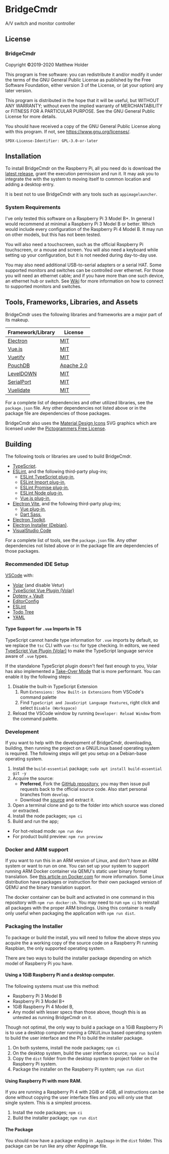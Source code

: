 # BridgeCmdr

A/V switch and monitor controller

## License

### BridgeCmdr

Copyright ©2019-2020 Matthew Holder

This program is free software: you can redistribute it and/or modify it under the terms of the GNU General Public
License as published by the Free Software Foundation, either version 3 of the License, or (at your option) any later
version.

This program is distributed in the hope that it will be useful, but WITHOUT ANY WARRANTY; without even the implied
warranty of MERCHANTABILITY or FITNESS FOR A PARTICULAR PURPOSE.  See the GNU General Public License for more details.

You should have received a copy of the GNU General Public License along with this program.  If not, see
<https://www.gnu.org/licenses/>.

`SPDX-License-Identifier: GPL-3.0-or-later`

## Installation

To install BridgeCmdr on the Raspberry Pi, all you need do is download the
[latest release](https://github.com/6XGate/bridgecmdr/releases), grant
the execution permission and run it. It may ask you to integrate the
with the system to moving itself to common location and adding a
desktop entry.

It is best not to use BridgeCmdr with any tools such as `appimagelauncher`.

### System Requirements

I've only tested this software on a Raspberry Pi 3 Model B+. In general I would recommend at minimal a Raspberry Pi 3
Model B or better. Which would include every configuration of the Raspberry Pi 4 Model B. It may run on other models,
but this has not been tested.

You will also need a touchscreen, such as the official Raspberry Pi touchscreen, or a mouse and screen. You will also
need a keyboard while setting up your configuration, but it is not needed during day-to-day use.

You may also need additional USB-to-serial adapters or a serial HAT. Some supported monitors and switches can be
controlled over ethernet. For those you will need an ethernet cable; and if you have more than one such device, an
ethernet hub or switch. See [Wiki](https://github.com/6XGate/bridgecmdr/wiki) for more information on how to connect to
supported monitors and switches.

## Tools, Frameworks, Libraries, and Assets

BridgeCmdr uses the following libraries and frameworks are a major part of its makeup.

| Framework/Library                                                        | License                                                                       |
|--------------------------------------------------------------------------|-------------------------------------------------------------------------------|
| [Electron](https://electronjs.org/)                                      | [MIT](https://github.com/electron/electron/blob/master/LICENSE)               |
| [Vue.js](https://vuejs.org/)                                             | [MIT](https://github.com/vuejs/vue/blob/master/LICENSE)                       |
| [Vuetify](https://vuetifyjs.com/)                                        | [MIT](https://github.com/vuetifyjs/vuetify/blob/master/LICENSE.md)            |
| [PouchDB](https://pouchdb.com/)                                          | [Apache 2.0](https://github.com/pouchdb/pouchdb/blob/master/LICENSE)          |
| [LevelDOWN](https://github.com/Level/leveldown)                          | [MIT](https://github.com/Level/leveldown/blob/master/LICENSE)                 |
| [SerialPort](https://serialport.io/)                                     | [MIT](https://github.com/serialport/node-serialport/blob/master/LICENSE)      |
| [Vuelidate](https://vuelidate-next.netlify.app/)                         | [MIT](https://github.com/vuelidate/vuelidate/blob/next/LICENSE)               |

For a complete list of dependencies and other utilized libraries, see the `package.json` file.
Any other dependencies not listed above or in the package file are dependencies of those packages.

BridgeCmdr also uses the [Material Design Icons](https://pictogrammers.com/library/mdi/) SVG
graphics which are licensed under the
[Pictogrammers Free License](https://pictogrammers.com/docs/general/license/).

## Building

The following tools or libraries are used to build BridgeCmdr.

- [TypeScript](https://www.typescriptlang.org/).
- [ESLint](https://eslint.org/), and the following third-party plug-ins;
    - [ESLint TypeScript plug-in](https://typescript-eslint.io/),
    - [ESLint Import plug-in](https://github.com/benmosher/eslint-plugin-import),
    - [ESLint Promise plug-in](https://github.com/xjamundx/eslint-plugin-promise),
    - [ESLint Node plug-in](https://github.com/eslint-community/eslint-plugin-n),
    - [Vue.js plug-in](https://eslint.vuejs.org/),
- [Electron Vite](https://evite.netlify.app/), and the following third-party plug-ins;
    - [Vue plug-in](https://github.com/vitejs/vite-plugin-vue),
    - [Dart Sass](https://sass-lang.com/dart-sass),
- [Electron Toolkit](https://github.com/alex8088/electron-toolkit).
- [Electron Installer (Debian)](https://github.com/electron-userland/electron-installer-debian).
- [VisualStudio Code](https://code.visualstudio.com/)

For a complete list of tools, see the `package.json` file. Any other dependencies not listed above
or in the package file are dependencies of those packages.

### Recommended IDE Setup

[VSCode](https://code.visualstudio.com/) with:
  - [Volar](https://marketplace.visualstudio.com/items?itemName=Vue.volar) (and disable Vetur)
  - [TypeScript Vue Plugin (Volar)](https://marketplace.visualstudio.com/items?itemName=Vue.vscode-typescript-vue-plugin)
  - [Dotenv + Vault](https://marketplace.visualstudio.com/items?itemName=dotenv.dotenv-vscode)
  - [EditorConfig](https://marketplace.visualstudio.com/items?itemName=EditorConfig.EditorConfig)
  - [ESLint](https://marketplace.visualstudio.com/items?itemName=dbaeumer.vscode-eslint)
  - [Todo Tree](https://marketplace.visualstudio.com/items?itemName=Gruntfuggly.todo-tree)
  - [YAML](https://marketplace.visualstudio.com/items?itemName=redhat.vscode-yaml)

#### Type Support for `.vue` Imports in TS

TypeScript cannot handle type information for `.vue` imports by default, so we replace the `tsc` CLI with `vue-tsc` for type checking. In editors, we need [TypeScript Vue Plugin (Volar)](https://marketplace.visualstudio.com/items?itemName=Vue.vscode-typescript-vue-plugin) to make the TypeScript language service aware of `.vue` types.

If the standalone TypeScript plugin doesn't feel fast enough to you, Volar has also implemented a [Take-Over Mode](https://github.com/johnsoncodehk/volar/discussions/471#discussioncomment-1361669) that is more performant. You can enable it by the following steps:

1. Disable the built-in TypeScript Extension
    1) Run `Extensions: Show Built-in Extensions` from VSCode's command palette
    2) Find `TypeScript and JavaScript Language Features`, right click and select `Disable (Workspace)`
2. Reload the VSCode window by running `Developer: Reload Window` from the command palette.

### Development

If you want to help with the development of BridgeCmdr, downloading, building, then running the project on a GNU/Linux
based operating system is required. The following steps will get you setup on a Debian-base operating system.

1. Install the `build-essential` package; `sudo apt install build-essential git -y`
2. Acquire the source:
    - **Preferred**, Fork the [GitHub repository](https://github.com/6XGate/bridgecmdr), you may then issue pull
      requests back to the official source code. Also start personal branches from `develop`.
    - Download the [source](https://github.com/6XGate/bridgecmdr/archive/develop.zip) and extract it.
3. Open a terminal clone and go to the folder into which source was cloned or extracted.
4. Install the node packages; `npm ci`
5. Build and run the app;
  - For hot-reload mode: `npm run dev`
  - For product build preview: `npm run preview`

### Docker and ARM support

If you want to run this in an ARM version of Linux, and don't have an ARM system or want to run on
one. You can set up your system to support running ARM Docker container via QEMU's static user
binary format translation. See
[this article on Docker.com](https://www.docker.com/blog/getting-started-with-docker-for-arm-on-linux/)
for more information. Some Linux distribution have packages or instruction for their own
packaged version of QEMU and the binary translation support.

The docker container can be built and activated in one command in this repository with
`npm run docker:sh`. You may need to run `npm ci` to reinstall all packages with the
proper ARM bindings. Using this container is really only useful when packaging the
application with `npm run dist`.

### Packaging the Installer

To package or build the install, you will need to follow the above steps you acquire the a working copy of the source
code on a Raspberry Pi running Raspbian, the only supported operating system.

There are two ways to build the installer package depending on which model of Raspberry Pi you have.

#### Using a 1GiB Raspberry Pi and a desktop computer.

The following systems must use this method:

- Raspberry Pi 3 Model B
- Raspberry Pi 3 Model B+
- 1GiB Raspberry Pi 4 Model B,
- Any model with lesser specs than those above, though this is as untested as running BridgeCmdr on it.

Though not optimal, the only way to build a package on a 1GiB Raspberry Pi is to use a desktop computer running a
GNU/Linux based operating system to build the user interface and the Pi to build the installer package.

1. On both systems, install the node packages; `npm ci`
2. On the desktop system, build the user interface source; `npm run build`
3. Copy the `dist` folder from the desktop system to project folder on the Raspberry Pi system.
4. Package the installer on the Raspberry Pi system; `npm run dist`

#### Using Raspberry Pi with more RAM.

If you are running a Raspberry Pi 4 with 2GiB or 4GiB, all instructions can be done without copying the user interface
files and you will only use that single system. This is a simplest process.

1. Install the node packages; `npm ci`
2. Build the installer package; `npm run dist`

#### The Package

You should now have a package ending in `.AppImage` in the `dist` folder.
This package can be run like any other AppImage file.

